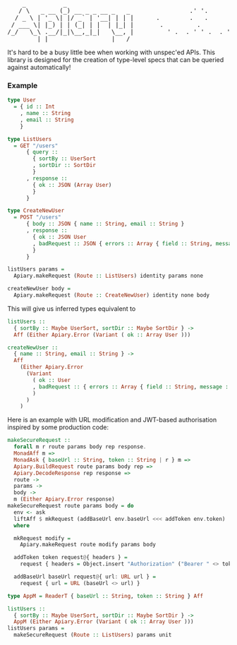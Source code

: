 <pre>
    _          _
   / \   _ __ (_) __ _ _ __ _   _                .' '.            __
  / _ \ | '_ \| |/ _` | '__| | | |      .        .   .           (__\_
 / ___ \| |_) | | (_| | |  | |_| |       .         .         . -{{_(|8)
/_/   \_\ .__/|_|\__,_|_|   \__, |         ' .  . ' ' .  . '     (__/
        |_|                 |___/
</pre>

It's hard to be a busy little bee when working with unspec'ed APIs. This library is designed for the creation of type-level specs that can be queried against automatically!

### Example

```purescript
type User
  = { id :: Int
    , name :: String
    , email :: String
    }

type ListUsers
  = GET "/users"
      { query ::
        { sortBy :: UserSort
        , sortDir :: SortDir
        }
      , response ::
        { ok :: JSON (Array User)
        }
      }

type CreateNewUser
  = POST "/users"
      { body :: JSON { name :: String, email :: String }
      , response ::
        { ok :: JSON User
        , badRequest :: JSON { errors :: Array { field :: String, message :: String } }
        }
      }

listUsers params =
  Apiary.makeRequest (Route :: ListUsers) identity params none

createNewUser body =
  Apiary.makeRequest (Route :: CreateNewUser) identity none body
```

This will give us inferred types equivalent to

```purescript
listUsers ::
  { sortBy :: Maybe UserSort, sortDir :: Maybe SortDir } ->
  Aff (Either Apiary.Error (Variant ( ok :: Array User )))

createNewUser ::
  { name :: String, email :: String } ->
  Aff
    (Either Apiary.Error
      (Variant
        ( ok :: User
        , badRequest :: { errors :: Array { field :: String, message :: String } }
        )
      )
    )
```

Here is an example with URL modification and JWT-based authorisation inspired by some production code:

```purescript
makeSecureRequest ::
  forall m r route params body rep response.
  MonadAff m =>
  MonadAsk { baseUrl :: String, token :: String | r } m =>
  Apiary.BuildRequest route params body rep =>
  Apiary.DecodeResponse rep response =>
  route ->
  params ->
  body ->
  m (Either Apiary.Error response)
makeSecureRequest route params body = do
  env <- ask
  liftAff $ mkRequest (addBaseUrl env.baseUrl <<< addToken env.token)
  where

  mkRequest modify =
    Apiary.makeRequest route modify params body

  addToken token request@{ headers } =
    request { headers = Object.insert "Authorization" ("Bearer " <> token) headers }

  addBaseUrl baseUrl request@{ url: URL url } =
    request { url = URL (baseUrl <> url) }

type AppM = ReaderT { baseUrl :: String, token :: String } Aff

listUsers ::
  { sortBy :: Maybe UserSort, sortDir :: Maybe SortDir } ->
  AppM (Either Apiary.Error (Variant ( ok :: Array User )))
listUsers params =
  makeSecureRequest (Route :: ListUsers) params unit
```
